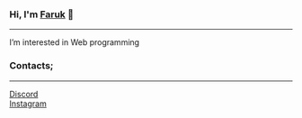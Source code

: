 ### Hi, I'm [Faruk](https://discord.gg/qCdf85YtRB) 👋
---

I’m interested in Web programming

### Contacts;
---
[Discord](https://discord.gg/qCdf85YtRB)
<br>
[Instagram](https://www.instagram.com/faaruukq)

<!--
**Shymoix/Shymoix** is a ✨ _special_ ✨ repository because its `README.md` (this file) appears on your GitHub profile.

Here are some ideas to get you started:

- 🔭 I’m currently working on ...
- 🌱 I’m currently learning ...
- 👯 I’m looking to collaborate on ...
- 🤔 I’m looking for help with ...
- 💬 Ask me about ...
- 📫 How to reach me: ...
- 😄 Pronouns: ...
- ⚡ Fun fact: ...
-->
